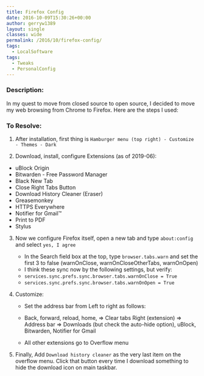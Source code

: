 ```yaml
---
title: Firefox Config
date: 2016-10-09T15:30:26+00:00
author: gerryw1389
layout: single
classes: wide
permalink: /2016/10/firefox-config/
tags:
  - LocalSoftware
tags:
  - Tweaks
  - PersonalConfig
---
```

<!--more-->

### Description:

In my quest to move from closed source to open source, I decided to move my web browsing from Chrome to Firefox. Here are the steps I used:

### To Resolve:

1. After installation, first thing is `Hamburger menu (top right) - Customize - Themes - Dark`

2. Download, install, configure Extensions (as of 2019-06):
  - uBlock Origin
  - Bitwarden - Free Password Manager
  - Black New Tab
  - Close Right Tabs Button
  - Download History Cleaner (Eraser)
  - Greasemonkey
  - HTTPS Everywhere
  - Notifier for Gmail™
  - Print to PDF
  - Stylus

3. Now we configure Firefox itself, open a new tab and type `about:config` and select `yes, I agree`

   - In the Search field box at the top, type `browser.tabs.warn` and set the first 3 to false (warnOnClose, warnOnCloseOtherTabs, warnOnOpen)
   - I think these sync now by the following settings, but verify:
   - `services.sync.prefs.sync.browser.tabs.warnOnClose = True`
   - `services.sync.prefs.sync.browser.tabs.warnOnOpen = True`

4. Customize:

   - Set the address bar from Left to right as follows:
  
   - Back, forward, reload, home, => Clear tabs Right (extension) => Address bar => Downloads (but check the auto-hide option), uBlock, Bitwarden, Notifier for Gmail
  
   - All other extensions go to Overflow menu 

5. Finally, Add `Download history cleaner` as the very last item on the overflow menu. Click that button every time I download something to hide the download icon on main taskbar.